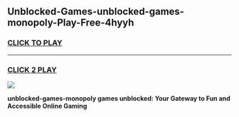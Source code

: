 
## Unblocked-Games-unblocked-games-monopoly-Play-Free-4hyyh
<h3>
<a href="https://premium76.site?title=unblocked-games-monopoly&ref=20M">CLICK TO PLAY</a></h3>
<hr>

<h3>
<a href="https://premium76.site?title=unblocked-games-monopoly&ref=20M">CLICK 2 PLAY</a>
  
</h3>

<a href="https://premium76.site?title=unblocked-games-monopoly&ref=19M"><img src="https://clearcache.store/games.png"></a>


**unblocked-games-monopoly games unblocked: Your Gateway to Fun and Accessible Online Gaming**
